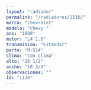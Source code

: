 ```yaml
---
layout: "radiador"
permalink: "/radiadores/1116/"
marca: "Chevrolet"
modelo: "Chevy "
ano: "1998"
motor: "L4 1.6"
transmision: "Estándar"
parte: "M-514"
clima: "Con clima"
alto: "26 1/2"
ancho: "10 3/4"
observaciones: ""
id: "1116"
---
```


